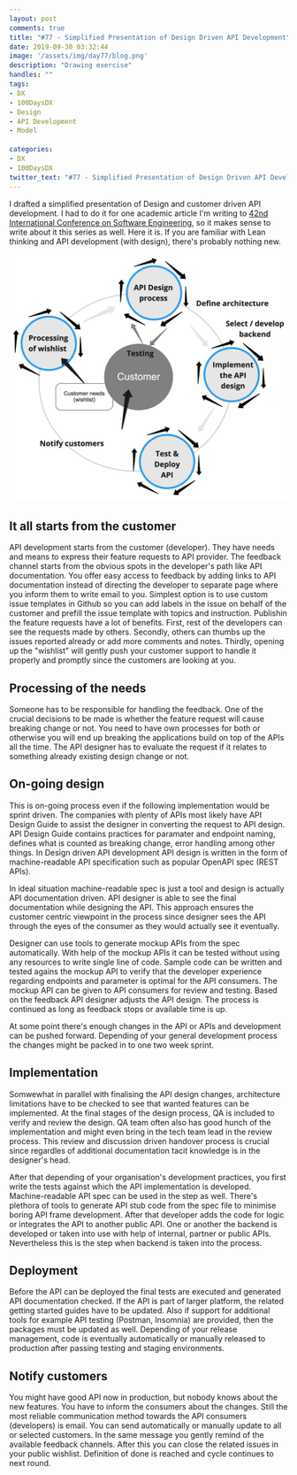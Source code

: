 ```yaml
---
layout: post
comments: true
title: "#77 - Simplified Presentation of Design Driven API Development"
date: 2019-09-30 03:32:44
image: '/assets/img/day77/blog.png'
description: "Drawing exercise"
handles: "" 
tags:
- DX 
- 100DaysDX
- Design
- API Development
- Model

categories:
- DX
- 100DaysDX
twitter_text: "#77 - Simplified Presentation of Design Driven API Development"
---
```


I drafted a simplified presentation of Design and customer driven API development. I had to do it for one academic article I'm writing to [42nd International Conference on Software Engineering](https://conf.researchr.org/track/icse-2020/icse-2020-New-Ideas-and-Emerging-Results#Call-for-Papers), so it makes sense to write about it this series as well. Here it is. If you are familiar with Lean thinking and API development (with design), there's probably nothing new. 
 
<img itemprop="image" src="/assets/img/day77/simplified.jpg" alt="{{site.name}}"/>

## It all starts from the customer

API development starts from the customer (developer). They have needs and means to express their feature requests to API provider. The feedback channel starts from the obvious spots in the developer's path like API documentation. You offer easy access to feedback by adding links to API documentation instead of directing the developer to separate page where you inform them to write email to you. Simplest option is to use custom issue templates in Github so you can add labels in the issue on behalf of the customer and prefill the issue template with topics and instruction. Publishin the feature requests have a lot of benefits. First, rest of the developers can see the requests made by others. Secondly, others can thumbs up the issues reported already or add more comments and notes. Thirdly, opening up the "wishlist" will gently push your customer support to handle it properly and promptly since the customers are looking at you. 

## Processing of the needs

Someone has to be responsible for handling the feedback. One of the crucial decisions to be made is whether the feature request will cause breaking change or not. You need to have own processes for both or otherwise you will end up breaking the applications build on top of the APIs all the time. The API designer has to evaluate the request if it relates to something already existing design change or not. 

## On-going design 

This is on-going process even if the following implementation would be sprint driven. The companies with plenty of APIs most likely have API Design Guide to assist the designer in converting the request to API design. API Design Guide contains practices for paramater and endpoint naming, defines what is counted as breaking change, error handling among other things. In Design driven API development API design is written in the form of machine-readable API specification such as popular OpenAPI spec (REST APIs). 

In ideal situation machine-readable spec is just a tool and design is actually API documentation driven. API designer is able to see the final documentation while designing the API. This approach ensures the customer centric viewpoint in the process since designer sees the API through the eyes of the consumer as they would actually see it eventually.  

Designer can use tools to generate mockup APIs from the spec automatically. With help of the mockup APIs it can be tested without using any resources to write single line of code. Sample code can be written and tested agains the mockup API to verify that the developer experience regarding endpoints and parameter is optimal for the API consumers. The mockup API can be given to API consumers for review and testing. Based on the feedback API designer adjusts the API design. The process is continued as long as feedback stops or available time is up. 

At some point there's enough changes in the API or APIs and development can be pushed forward. Depending of your general development process the changes might be packed in to one two week sprint. 

## Implementation

Somwewhat in parallel with finalising the API design changes, architecture limitations have to be checked to see that wanted features can be implemented. At the final stages of the design process, QA is included to verify and review the design. QA team often also has good hunch of the implementation and might even bring in the tech team lead in the review process. This review and discussion driven handover process is crucial since regardles of additional documentation tacit knowledge is in the designer's head. 

After that depending of your organisation's development practices, you first write the tests against which the API implementation is developed. Machine-readable API spec can be used in the step as well. There's plethora of tools to generate API stub code from the spec file to minimise boring API frame development. After that developer adds the code for logic or integrates the API to another public API. One or another the backend is developed or taken into use with help of internal, partner or public APIs. Nevertheless this is the step when backend is taken into the process.  

## Deployment

Before the API can be deployed the final tests are executed and generated API documentation checked. If the API is part of larger platform, the related getting started guides have to be updated. Also if support for additional tools for example API testing (Postman, Insomnia) are provided, then the packages must be updated as well. Depending of your release management, code is eventually automatically or manually released to production after passing testing and staging environments. 

## Notify customers

You might have good API now in production, but nobody knows about the new features. You have to inform the consumers about the changes. Still the most reliable communication method towards the API consumers (developers) is email. You can send automatically or manually update to all or selected customers. In the same message you gently remind of the available feedback channels. After this you can close the related issues in your public wishlist. Definition of done is reached and cycle continues to next round.  
